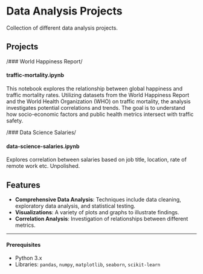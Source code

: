 # Data Analysis Projects

Collection of different data analysis projects.

## Projects


/### World Happiness Report/
#### traffic-mortality.ipynb

This notebook explores the relationship between global happiness and traffic mortality rates. Utilizing datasets from the World Happiness Report and the World Health Organization (WHO) on traffic mortality, the analysis investigates potential correlations and trends. The goal is to understand how socio-economic factors and public health metrics intersect with traffic safety.

/### Data Science Salaries/
#### data-science-salaries.ipynb

Explores correlation between salaries based on job title, location, rate of remote work etc. Unpolished. 


## Features

- **Comprehensive Data Analysis**: Techniques include data cleaning, exploratory data analysis, and statistical testing.
- **Visualizations**: A variety of plots and graphs to illustrate findings.
- **Correlation Analysis**: Investigation of relationships between different metrics.


---


#### Prerequisites
- Python 3.x
- Libraries: `pandas`, `numpy`, `matplotlib`, `seaborn`, `scikit-learn`
